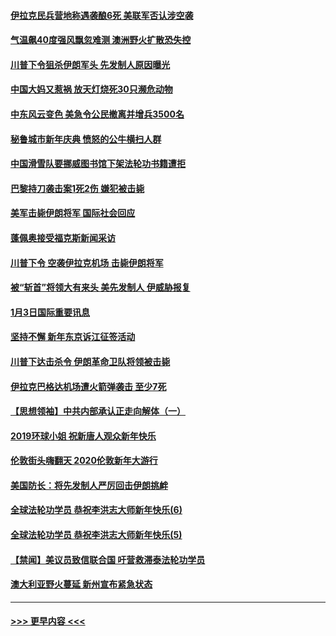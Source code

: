#### [伊拉克民兵营地称遇袭酿6死 美联军否认涉空袭](../pages/prog202/a102745093.md?t=01042311) 
#### [气温飙40度强风飘忽难测 澳洲野火扩散恐失控](../pages/prog202/a102744951.md?t=01042311) 
#### [川普下令狙杀伊朗军头 先发制人原因曝光](../pages/prog202/a102744900.md?t=01042311) 
#### [中国大妈又惹祸 放天灯烧死30只濒危动物](../pages/prog202/a102744899.md?t=01042311) 
#### [中东风云变色 美急令公民撤离并增兵3500名](../pages/prog202/a102744827.md?t=01042311) 
#### [秘鲁城市新年庆典 愤怒的公牛横扫人群](../pages/prog202/a102744618.md?t=01042311) 
#### [中国滑雪队要挪威图书馆下架法轮功书籍遭拒](../pages/prog202/a102744639.md?t=01042311) 
#### [巴黎持刀袭击案1死2伤 嫌犯被击毙](../pages/prog202/a102744566.md?t=01042311) 
#### [美军击毙伊朗将军 国际社会回应](../pages/prog202/a102744485.md?t=01042311) 
#### [蓬佩奥接受福克斯新闻采访](../pages/prog202/a102744480.md?t=01042311) 
#### [川普下令 空袭伊拉克机场 击毙伊朗将军](../pages/prog202/a102744470.md?t=01042311) 
#### [被“斩首”将领大有来头 美先发制人 伊威胁报复](../pages/prog202/a102744454.md?t=01042311) 
#### [1月3日国际重要讯息](../pages/prog202/a102744301.md?t=01042311) 
#### [坚持不懈 新年东京诉江征签活动](../pages/prog202/a102744303.md?t=01042311) 
#### [川普下达击杀令 伊朗革命卫队将领被击毙](../pages/prog202/a102741911.md?t=01042311) 
#### [伊拉克巴格达机场遭火箭弹袭击 至少7死](../pages/prog202/a102744115.md?t=01042311) 
#### [【思想领袖】中共内部承认正走向解体（一）](../pages/prog202/a102744097.md?t=01042311) 
#### [2019环球小姐 祝新唐人观众新年快乐](../pages/prog202/a102744043.md?t=01042311) 
#### [伦敦街头嗨翻天 2020伦敦新年大游行](../pages/prog202/a102743925.md?t=01042311) 
#### [美国防长：将先发制人严厉回击伊朗挑衅](../pages/prog202/a102743930.md?t=01042311) 
#### [全球法轮功学员 恭祝李洪志大师新年快乐(6)](../pages/prog202/a102743899.md?t=01042311) 
#### [全球法轮功学员 恭祝李洪志大师新年快乐(5)](../pages/prog202/a102743766.md?t=01042311) 
#### [【禁闻】美议员致信联合国 吁营救滞泰法轮功学员](../pages/prog202/a102743781.md?t=01042311) 
#### [澳大利亚野火蔓延 新州宣布紧急状态](../pages/prog202/a102743681.md?t=01042311) 

----
#### [ >>> 更早内容 <<< ](../indexes/prog202-earlier.md)
